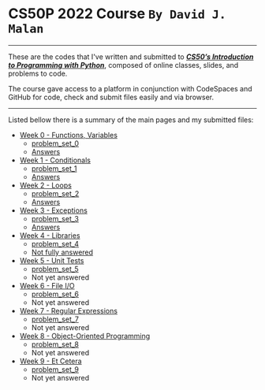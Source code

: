 # CS50P 2022 Course `By David J. Malan`

---

These are the codes that I've written and submitted to [***CS50’s Introduction to Programming with Python***](https://cs50.harvard.edu/python/2022/), composed of online classes, slides, and problems to code. 

The course gave access to a platform in conjunction with CodeSpaces and GitHub for code, check and submit files easily and via browser. 

---

Listed bellow there is a summary of the main pages and my submitted files:

* [Week 0 - Functions, Variables](https://cs50.harvard.edu/python/2022/weeks/0/)
    * [problem_set_0](https://cs50.harvard.edu/python/2022/psets/0/)
    * [Answers](https://github.com/TDPessoa/CS50/tree/main/problem_set_0/)
* [Week 1 - Conditionals](https://cs50.harvard.edu/python/2022/weeks/1/)
    * [problem_set_1](https://cs50.harvard.edu/python/2022/psets/1/)
    * [Answers](https://github.com/TDPessoa/CS50/tree/main/problem_set_1/)
* [Week 2 - Loops](https://cs50.harvard.edu/python/2022/weeks/2/)
    * [problem_set_2](https://cs50.harvard.edu/python/2022/psets/2/)
    * [Answers](https://github.com/TDPessoa/CS50/tree/main/problem_set_2/)
* [Week 3 - Exceptions](https://cs50.harvard.edu/python/2022/weeks/3/)
    * [problem_set_3](https://cs50.harvard.edu/python/2022/psets/3/)
    * [Answers](https://github.com/TDPessoa/CS50/tree/main/problem_set_3/)
* [Week 4 - Libraries](https://cs50.harvard.edu/python/2022/weeks/4/)
    * [problem_set_4](https://cs50.harvard.edu/python/2022/psets/4/)
    * [Not fully answered](https://github.com/TDPessoa/CS50/tree/main/problem_set_4)
* [Week 5 - Unit Tests](https://cs50.harvard.edu/python/2022/weeks/5/)
    * [problem_set_5](https://cs50.harvard.edu/python/2022/psets/5/)
    * Not yet answered
* [Week 6 - File I/O](https://cs50.harvard.edu/python/2022/weeks/6/)
    * [problem_set_6](https://cs50.harvard.edu/python/2022/psets/6/)
    * Not yet answered
* [Week 7 - Regular Expressions](https://cs50.harvard.edu/python/2022/weeks/7/)
    * [problem_set_7](https://cs50.harvard.edu/python/2022/psets/7/)
    * Not yet answered
* [Week 8 - Object-Oriented Programming](https://cs50.harvard.edu/python/2022/weeks/8/)
    * [problem_set_8](https://cs50.harvard.edu/python/2022/psets/8/)
    * Not yet answered
* [Week 9 - Et Cetera](https://cs50.harvard.edu/python/2022/weeks/9/)
    * [problem_set_9](https://cs50.harvard.edu/python/2022/psets/9/)
    * Not yet answered
